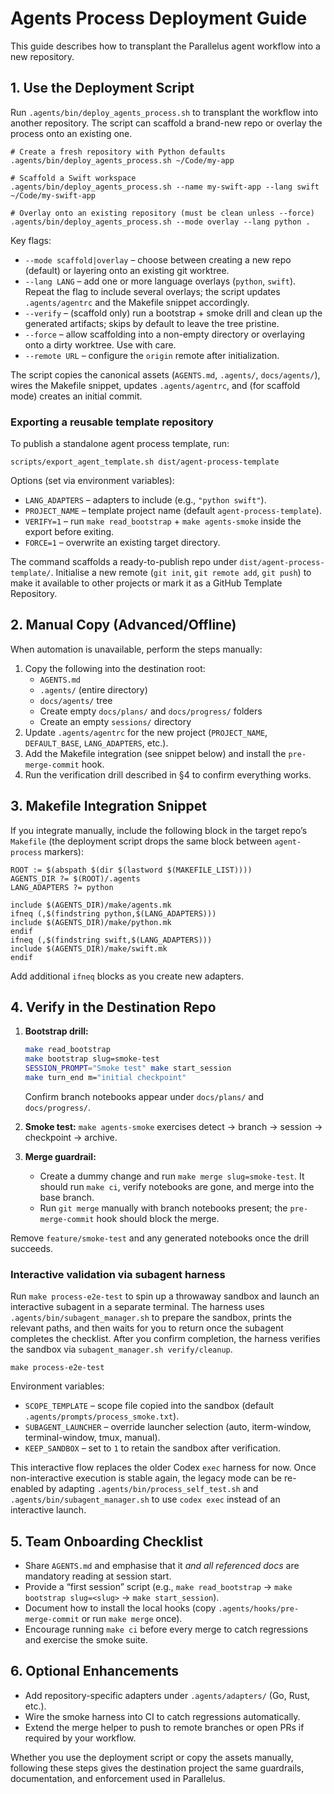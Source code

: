 # Agents Process Deployment Guide

This guide describes how to transplant the Parallelus agent workflow into a new repository.

## 1. Use the Deployment Script

Run `.agents/bin/deploy_agents_process.sh` to transplant the workflow into another repository. The script can scaffold a brand-new repo or overlay the process onto an existing one.

```
# Create a fresh repository with Python defaults
.agents/bin/deploy_agents_process.sh ~/Code/my-app

# Scaffold a Swift workspace
.agents/bin/deploy_agents_process.sh --name my-swift-app --lang swift ~/Code/my-swift-app

# Overlay onto an existing repository (must be clean unless --force)
.agents/bin/deploy_agents_process.sh --mode overlay --lang python .
```

Key flags:

- `--mode scaffold|overlay` – choose between creating a new repo (default) or layering onto an existing git worktree.
- `--lang LANG` – add one or more language overlays (`python`, `swift`). Repeat the flag to include several overlays; the script updates `.agents/agentrc` and the Makefile snippet accordingly.
- `--verify` – (scaffold only) run a bootstrap + smoke drill and clean up the generated artifacts; skips by default to leave the tree pristine.
- `--force` – allow scaffolding into a non-empty directory or overlaying onto a dirty worktree. Use with care.
- `--remote URL` – configure the `origin` remote after initialization.

The script copies the canonical assets (`AGENTS.md`, `.agents/`, `docs/agents/`), wires the Makefile snippet, updates `.agents/agentrc`, and (for scaffold mode) creates an initial commit.

### Exporting a reusable template repository

To publish a standalone agent process template, run:

```
scripts/export_agent_template.sh dist/agent-process-template
```

Options (set via environment variables):

- `LANG_ADAPTERS` – adapters to include (e.g., `"python swift"`).
- `PROJECT_NAME` – template project name (default `agent-process-template`).
- `VERIFY=1` – run `make read_bootstrap` + `make agents-smoke` inside the export before exiting.
- `FORCE=1` – overwrite an existing target directory.

The command scaffolds a ready-to-publish repo under `dist/agent-process-template/`. Initialise a new remote (`git init`, `git remote add`, `git push`) to make it available to other projects or mark it as a GitHub Template Repository.

## 2. Manual Copy (Advanced/Offline)

When automation is unavailable, perform the steps manually:

1. Copy the following into the destination root:
   - `AGENTS.md`
   - `.agents/` (entire directory)
   - `docs/agents/` tree
   - Create empty `docs/plans/` and `docs/progress/` folders
   - Create an empty `sessions/` directory
2. Update `.agents/agentrc` for the new project (`PROJECT_NAME`, `DEFAULT_BASE`, `LANG_ADAPTERS`, etc.).
3. Add the Makefile integration (see snippet below) and install the `pre-merge-commit` hook.
4. Run the verification drill described in §4 to confirm everything works.

## 3. Makefile Integration Snippet

If you integrate manually, include the following block in the target repo’s `Makefile` (the deployment script drops the same block between `agent-process` markers):

```make
ROOT := $(abspath $(dir $(lastword $(MAKEFILE_LIST))))
AGENTS_DIR ?= $(ROOT)/.agents
LANG_ADAPTERS ?= python

include $(AGENTS_DIR)/make/agents.mk
ifneq (,$(findstring python,$(LANG_ADAPTERS)))
include $(AGENTS_DIR)/make/python.mk
endif
ifneq (,$(findstring swift,$(LANG_ADAPTERS)))
include $(AGENTS_DIR)/make/swift.mk
endif
```

Add additional `ifneq` blocks as you create new adapters.

## 4. Verify in the Destination Repo

1. **Bootstrap drill:**
   ```bash
   make read_bootstrap
   make bootstrap slug=smoke-test
   SESSION_PROMPT="Smoke test" make start_session
   make turn_end m="initial checkpoint"
   ```
   Confirm branch notebooks appear under `docs/plans/` and `docs/progress/`.

2. **Smoke test:** `make agents-smoke` exercises detect → branch → session → checkpoint → archive.

3. **Merge guardrail:**
   - Create a dummy change and run `make merge slug=smoke-test`. It should run `make ci`, verify notebooks are gone, and merge into the base branch.
   - Run `git merge` manually with branch notebooks present; the `pre-merge-commit` hook should block the merge.

Remove `feature/smoke-test` and any generated notebooks once the drill succeeds.

### Interactive validation via subagent harness

Run `make process-e2e-test` to spin up a throwaway sandbox and launch an
interactive subagent in a separate terminal. The harness uses
`.agents/bin/subagent_manager.sh` to prepare the sandbox, prints the relevant paths,
and then waits for you to return once the subagent completes the checklist.
After you confirm completion, the harness verifies the sandbox via
`subagent_manager.sh verify/cleanup`.

```
make process-e2e-test
```

Environment variables:

- `SCOPE_TEMPLATE` – scope file copied into the sandbox (default
  `.agents/prompts/process_smoke.txt`).
- `SUBAGENT_LAUNCHER` – override launcher selection (auto, iterm-window,
  terminal-window, tmux, manual).
- `KEEP_SANDBOX` – set to `1` to retain the sandbox after verification.

This interactive flow replaces the older Codex `exec` harness for now. Once
non-interactive execution is stable again, the legacy mode can be re-enabled by
adapting `.agents/bin/process_self_test.sh` and `.agents/bin/subagent_manager.sh` to use
`codex exec` instead of an interactive launch.

## 5. Team Onboarding Checklist

- Share `AGENTS.md` and emphasise that it *and all referenced docs* are mandatory reading at session start.
- Provide a “first session” script (e.g., `make read_bootstrap` → `make bootstrap slug=<slug>` → `make start_session`).
- Document how to install the local hooks (copy `.agents/hooks/pre-merge-commit` or run `make merge` once).
- Encourage running `make ci` before every merge to catch regressions and exercise the smoke suite.

## 6. Optional Enhancements

- Add repository-specific adapters under `.agents/adapters/` (Go, Rust, etc.).
- Wire the smoke harness into CI to catch regressions automatically.
- Extend the merge helper to push to remote branches or open PRs if required by your workflow.

Whether you use the deployment script or copy the assets manually, following these steps gives the destination project the same guardrails, documentation, and enforcement used in Parallelus.
